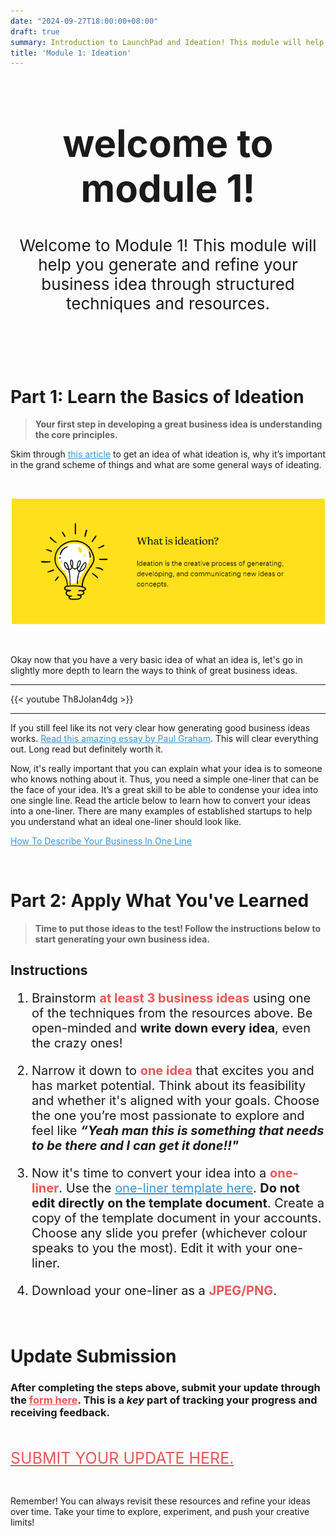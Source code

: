 ```yaml
---
date: "2024-09-27T18:00:00+08:00"
draft: true
summary: Introduction to LaunchPad and Ideation! This module will help you generate and refine your business idea through structured techniques and resources.
title: 'Module 1: Ideation'
---
```



<div style="text-align: center;">
<h1 style="font-size:60px">welcome to module 1!</h1>
<p style="font-size:26px">Welcome to Module 1! This module will help you generate and refine your business idea through structured techniques and resources.</p>
</div><br><br><br>

# Part 1: Learn the Basics of Ideation
>**Your first step in developing a great business idea is understanding the core principles.**

Skim through <a style="color:#3498db" href="https://mailchimp.com/resources/ideation-strategy/?ds_c=DEPT_AOC_Google_Search_ROW_EN_NB_Acquire_Broad_DSA-Rsrc-NE_T3&ds_kids=p80322579832&ds_a_lid=dsa-2227026702184&ds_cid=71700000119083209&ds_agid=58700008729598093&gad_source=1&gclid=CjwKCAjw3P-2BhAEEiwA3yPhwKj5WTSuaqCHGWMCdlSDopgdDpgfhlYWfKYBmeWT6U66UM9D4XD-GxoCY4cQAvD_BwE&gclsrc=aw.ds">this article</a> to get an idea of what ideation is, why it’s important in the grand scheme of things and what are some general ways of ideating.

<br>

![ideation](images/image1.png)

<br>

Okay now that you have a very basic idea of what an idea is, let's go in slightly more depth to learn the ways to think of great business ideas.

---

{{< youtube Th8JoIan4dg >}}
    
---

If you still feel like its not very clear how generating good business ideas works. <a style="color:#3498db" href="https://www.paulgraham.com/startupideas.html">Read this amazing essay by Paul Graham</a>. This will clear everything out. Long read but definitely worth it.  


Now, it's really important that you can explain what your idea is to someone who knows nothing about it. Thus, you need a simple one-liner that can be the face of your idea. It’s a great skill to be able to condense your idea into one single line. Read the article below to learn how to convert your ideas into a one-liner. There are many examples of established startups to help you understand what an ideal one-liner should look like.

<a style="color:#3498db" href="https://www.boringbusinessnerd.com/post/how-to-describe-your-business-in-1-sentence">How To Describe Your Business In One Line</a>

<br>

# Part 2: Apply What You've Learned
>**Time to put those ideas to the test! Follow the instructions below to start generating your own business idea.**

## Instructions

<div style="font-size:20px">

1. Brainstorm <span style="color:#F05555;">**at least 3 business ideas**</span> using one of the techniques from the resources above. Be open-minded and **write down every idea**, even the crazy ones!

<div style="margin-bottom:20px"></div>

2. Narrow it down to <span style="color:#F05555;">**one idea**</span> that excites you and has market potential. Think about its feasibility and whether it's aligned with your goals. Choose the one you’re most passionate to explore and feel like ***“Yeah man this is something that needs to be there and I can get it done!!"***

<div style="margin-bottom:20px"></div>

3. Now it's time to convert your idea into a <span style="color:#F05555;">**one-liner**</span>. Use the <a style="color:#3498db" href="https://docs.google.com/presentation/d/1C6__bjT2l1T1FH7GXMIpyO_l__uCLNrsNpCK8x_ioOs/edit?usp=sharing">one-liner template here</a>. **Do not edit directly on the template document**. Create a copy of the template document in your accounts. Choose any slide you prefer (whichever colour speaks to you the most). Edit it with your one-liner. 

<div style="margin-bottom:20px"></div>

4. Download your one-liner as a <span style="color:#F05555;">**JPEG/PNG**</span>. 

</div>

<br>

# Update Submission

<h3> After completing the steps above, submit your update through the <a href="https://forms.gle/h2ayirtiJW9wRReU6" style="color:#F05555;"><b>form here</b></a>. This is a <i>key</i> part of tracking your progress and receiving feedback. </h3>

<br>

<a style="color:#F05555;; font-size:25px;" href="https://forms.gle/h2ayirtiJW9wRReU6">SUBMIT YOUR UPDATE HERE.</a>

<br>

Remember! You can always revisit these resources and refine your ideas over time. Take your time to explore, experiment, and push your creative limits!

<br>